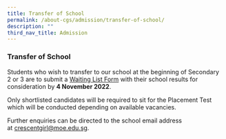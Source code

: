 ```yaml
---
title: Transfer of School
permalink: /about-cgs/admission/transfer-of-school/
description: ""
third_nav_title: Admission
---
```

### **Transfer of School**
Students who wish to transfer to our school at the beginning of Secondary 2 or 3 are to submit a [Waiting List Form](https://form.gov.sg/#!/633500e9a2d8f70012433e1c) with their school results for consideration by **4 November 2022**.

Only shortlisted candidates will be required to sit for the Placement Test which will be conducted depending on available vacancies.

Further enquiries can be directed to the school email address at [crescentgirl@moe.edu.sg](mailto:crescentgirl@moe.edu.sg).
